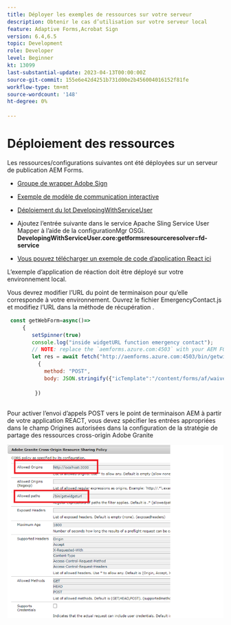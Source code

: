 ```yaml
---
title: Déployer les exemples de ressources sur votre serveur
description: Obtenir le cas d’utilisation sur votre serveur local
feature: Adaptive Forms,Acrobat Sign
version: 6.4,6.5
topic: Development
role: Developer
level: Beginner
kt: 13099
last-substantial-update: 2023-04-13T00:00:00Z
source-git-commit: 155e6e42d4251b731d00e2b456004016152f81fe
workflow-type: tm+mt
source-wordcount: '148'
ht-degree: 0%

---
```


# Déploiement des ressources

Les ressources/configurations suivantes ont été déployées sur un serveur de publication AEM Forms.

* [Groupe de wrapper Adobe Sign](assets/AcrobatSign.core-1.0.0-SNAPSHOT.jar)

* [Exemple de modèle de communication interactive](assets/waiver-interactive-communication.zip)
* [Déploiement du lot DevelopingWithServiceUser](https://experienceleague.adobe.com/docs/experience-manager-learn/assets/developingwithserviceuser.zip)
* Ajoutez l’entrée suivante dans le service Apache Sling Service User Mapper à l’aide de la configurationMgr OSGi.
   **DevelopingWithServiceUser.core:getformsresourceresolver=fd-service**
* [Vous pouvez télécharger un exemple de code d’application React ici](assets/src.zip)



L’exemple d’application de réaction doit être déployé sur votre environnement local.

Vous devrez modifier l’URL du point de terminaison pour qu’elle corresponde à votre environnement. Ouvrez le fichier EmergencyContact.js et modifiez l’URL dans la méthode de récupération .

```javascript
 const getWebForm=async()=>
     {
        setSpinner(true)
        console.log("inside widgetURL function emergency contact");
        // NOTE: replace the `aemforms.azure.com:4503` with your AEM FORM server
        let res = await fetch("http://aemforms.azure.com:4503/bin/getwidgeturl",
          {
            method: "POST",
            body: JSON.stringify({"icTemplate":"/content/forms/af/waiver/waiver/channels/print","waiver":formData})
                     
         })
 
```

Pour activer l’envoi d’appels POST vers le point de terminaison AEM à partir de votre application REACT, vous devez spécifier les entrées appropriées dans le champ Origines autorisées dans la configuration de la stratégie de partage des ressources cross-origin Adobe Granite

![paramètre de rendu](assets/cors-settings.png)



